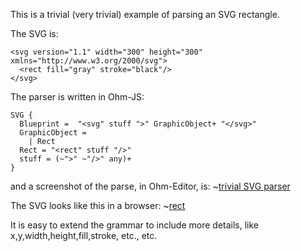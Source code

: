 This is a trivial (very trivial) example of parsing an SVG rectangle.

The SVG is:
```
<svg version="1.1" width="300" height="300" xmlns="http://www.w3.org/2000/svg">
  <rect fill="gray" stroke="black"/>
</svg>
```

The parser is written in Ohm-JS:
```
SVG {
  Blueprint =  "<svg" stuff ">" GraphicObject+ "</svg>"
  GraphicObject =
    | Rect
  Rect = "<rect" stuff "/>"
  stuff = (~">" ~"/>" any)+
}
```

and a screenshot of the parse, in Ohm-Editor, is:
~[trivial SVG parser](parser.png)

The SVG looks like this in a browser:
~[rect](rect.png)

It is easy to extend the grammar to include more details, like x,y,width,height,fill,stroke, etc., etc.
